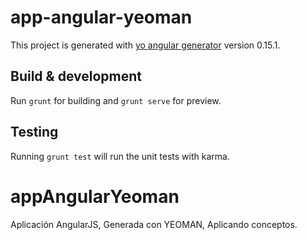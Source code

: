 # app-angular-yeoman

This project is generated with [yo angular generator](https://github.com/yeoman/generator-angular)
version 0.15.1.

## Build & development

Run `grunt` for building and `grunt serve` for preview.

## Testing

Running `grunt test` will run the unit tests with karma.

# appAngularYeoman
Aplicación AngularJS, Generada con YEOMAN, Aplicando conceptos.
